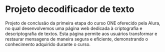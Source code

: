 <h1>Projeto decodificador de texto</h1>
<p>Projeto de conclusão da primeira etapa do curso ONE oferecido pela Alura, no qual desenvolvemos uma página web dedicada à criptografia e descriptografia de textos. Esta página permite aos usuários transformar e restaurar mensagens de maneira segura e eficiente, demonstrando o conhecimento adquirido durante o curso.</p>
